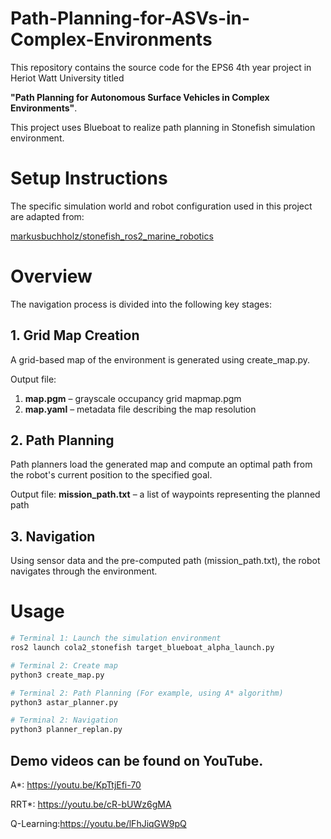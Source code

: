 # Path-Planning-for-ASVs-in-Complex-Environments
This repository contains the source code for the EPS6 4th year project in Heriot Watt University titled

**"Path Planning for Autonomous Surface Vehicles in Complex Environments"**.

This project uses Blueboat to realize path planning in Stonefish simulation environment.

# Setup Instructions
The specific simulation world and robot configuration used in this project are adapted from:

[markusbuchholz/stonefish_ros2_marine_robotics](https://github.com/Michele1996/stonefish_resources_pub.git)

# Overview
The navigation process is divided into the following key stages:
## 1. Grid Map Creation
A grid-based map of the environment is generated using create_map.py.

Output file:
1. **map.pgm** – grayscale occupancy grid mapmap.pgm
2. **map.yaml** – metadata file describing the map resolution

## 2. Path Planning
Path planners load the generated map and compute an optimal path from the robot's current position to the specified goal.

Output file:
**mission_path.txt** – a list of waypoints representing the planned path

## 3. Navigation
Using sensor data and the pre-computed path (mission_path.txt), the robot navigates through the environment.

# Usage
```bash
# Terminal 1: Launch the simulation environment
ros2 launch cola2_stonefish target_blueboat_alpha_launch.py

# Terminal 2: Create map
python3 create_map.py

# Terminal 2: Path Planning (For example, using A* algorithm)
python3 astar_planner.py

# Terminal 2: Navigation
python3 planner_replan.py
```

## Demo videos can be found on YouTube.
  A*: https://youtu.be/KpTtjEfi-70
  
  RRT*: https://youtu.be/cR-bUWz6gMA
  
  Q-Learning:https://youtu.be/lFhJiqGW9pQ

